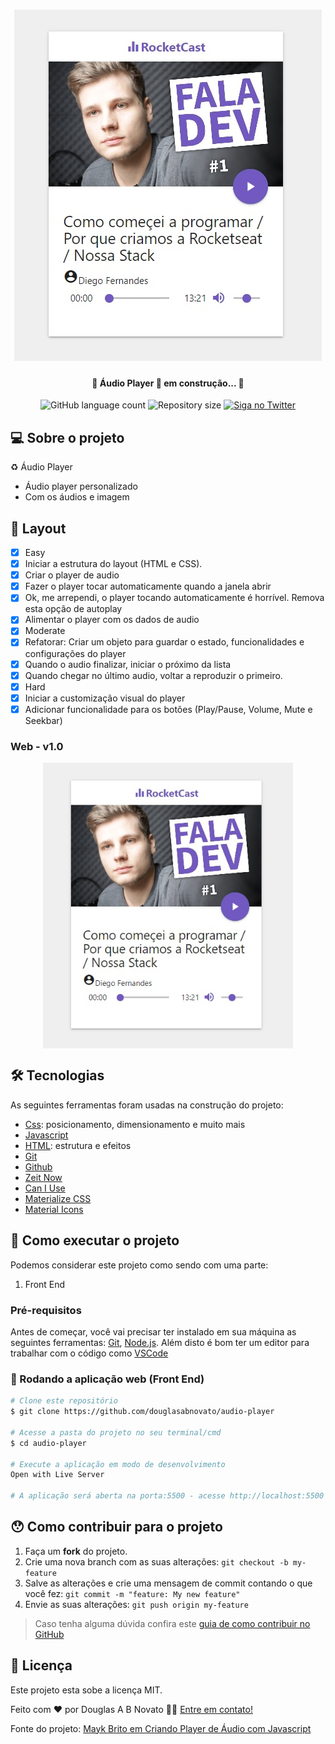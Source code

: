 <h1 align="center">
    <img alt="AudioPlayer" title="#AudioPlayer" src="./files/audio-player-tela.jpg" />
</h1>

<h4 align="center"> 
	🚧 Áudio Player 🚀 em construção... 🚧
</h4> 

<p align="center">
  <img alt="GitHub language count" src="https://img.shields.io/github/languages/count/douglasabnovato/audio-player?color=%2304D361">
  <img alt="Repository size" src="https://img.shields.io/github/repo-size/douglasabnovato/audio-player">
  <a href="https://www.twitter.com/douglasabnovato/">
    <img alt="Siga no Twitter" src="https://img.shields.io/twitter/url?url=https%3A%2F%2Fgithub.com%douglasabnovato%2Faudio-player">
  </a>
</p>

## 💻 Sobre o projeto

♻️ Áudio Player 

- Áudio player personalizado
- Com os áudios e imagem 
 
## 🎨 Layout

- [x] Easy
- [x] Iniciar a estrutura do layout (HTML e CSS).
- [x] Criar o player de audio
- [x] Fazer o player tocar automaticamente quando a janela abrir
- [x] Ok, me arrependi, o player tocando automaticamente é horrível. Remova esta opção de autoplay
- [x] Alimentar o player com os dados de audio
- [x] Moderate
- [x] Refatorar: Criar um objeto para guardar o estado, funcionalidades e configurações do player
- [x] Quando o audio finalizar, iniciar o próximo da lista
- [x] Quando chegar no último audio, voltar a reproduzir o primeiro.
- [x] Hard
- [x] Iniciar a customização visual do player
- [x] Adicionar funcionalidade para os botões (Play/Pause, Volume, Mute e Seekbar)

### Web - v1.0

<p align="center" style="display: flex; align-items: flex-start; justify-content: center;">
  <img alt="AudioPlayer" title="#AudioPlayer" src="./files/audio-player-tela.jpg" width="400px">
</p> 

## 🛠 Tecnologias

As seguintes ferramentas foram usadas na construção do projeto:

- [Css][css]: posicionamento, dimensionamento e muito mais
- [Javascript][javascript]
- [HTML][html]: estrutura e efeitos  
- [Git][git]
- [Github][github]  
- [Zeit Now](https://vercel.com/)   
- [Can I Use](https://caniuse.com)
- [Materialize CSS](https://materializecss.com)
- [Material Icons](https://material.io/resources/icons/?icon=account_circle&style=baseline)

## 🚀 Como executar o projeto

Podemos considerar este projeto como sendo com uma parte:
1. Front End  

### Pré-requisitos

Antes de começar, você vai precisar ter instalado em sua máquina as seguintes ferramentas:
[Git](https://git-scm.com), [Node.js][nodejs]. 
Além disto é bom ter um editor para trabalhar com o código como [VSCode][vscode]

### 🧭 Rodando a aplicação web (Front End)

```bash 
# Clone este repositório
$ git clone https://github.com/douglasabnovato/audio-player

# Acesse a pasta do projeto no seu terminal/cmd
$ cd audio-player  

# Execute a aplicação em modo de desenvolvimento
Open with Live Server

# A aplicação será aberta na porta:5500 - acesse http://localhost:5500

```

## 😯 Como contribuir para o projeto

1. Faça um **fork** do projeto.
2. Crie uma nova branch com as suas alterações: `git checkout -b my-feature`
3. Salve as alterações e crie uma mensagem de commit contando o que você fez: `git commit -m "feature: My new feature"`
4. Envie as suas alterações: `git push origin my-feature`
> Caso tenha alguma dúvida confira este [guia de como contribuir no GitHub](https://github.com/firstcontributions/first-contributions)


## 📝 Licença

Este projeto esta sobe a licença MIT.

Feito com ❤️ por Douglas A B Novato 👋🏽 [Entre em contato!](https://www.linkedin.com/in/douglasabnovato/)

[git]: https://git-scm.com/doc
[github]: https://docs.github.com/en
[nodejs]: https://nodejs.org/
[typescript]: https://www.typescriptlang.org/
[expo]: https://expo.io/
[reactjs]: https://reactjs.org
[rn]: https://facebook.github.io/react-native/
[yarn]: https://yarnpkg.com/
[vscode]: https://code.visualstudio.com/
[vceditconfig]: https://marketplace.visualstudio.com/items?itemName=EditorConfig.EditorConfig
[license]: https://opensource.org/licenses/MIT
[vceslint]: https://marketplace.visualstudio.com/items?itemName=dbaeumer.vscode-eslint
[prettier]: https://marketplace.visualstudio.com/items?itemName=esbenp.prettier-vscode
[rs]: https://rocketseat.com.br 
[css]: https://developer.mozilla.org/en-US/docs/Web/CSS 
[html]: https://developer.mozilla.org/en-US/docs/Web/HTML
[javascript]: https://developer.mozilla.org/en-US/docs/Web/JavaScript 

Fonte do projeto: [Mayk Brito em Criando Player de Áudio com Javascript](https://www.youtube.com/watch?v=vqrjFnq3-uo&list=WL&index=4&t=0s)
